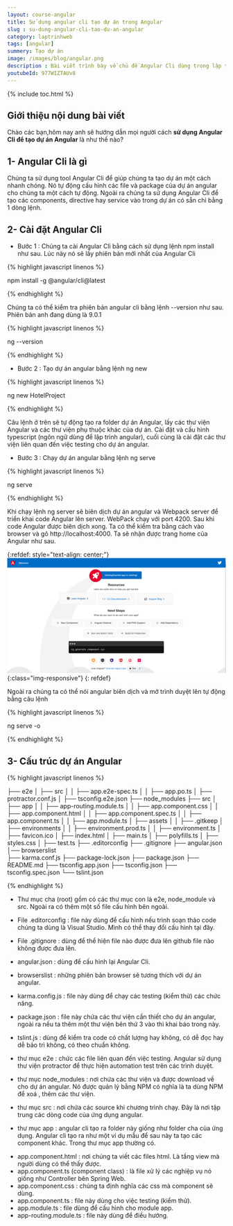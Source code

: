 ```yaml
---
layout: course-angular
title: Sử dụng angular cli tạo dự án trong Angular
slug : su-dung-angular-cli-tao-du-an-angular
category: laptrinhweb
tags: [angular]
summery: Tạo dự án   
image: /images/blog/angular.png
description : Bài viết trình bày về chủ đề Angular Cli dùng trong lập trình web. Trước hết bài viết sẽ giúp bạn hiểu được Angular Cli là gì? Sau đó giới thiệu cho các bạn cấu trúc của một dự án Angular sẽ bao gồm những gì. Đặc biệt, trong những chia sẻ dưới đây của bài viết sẽ hướng dẫn cách cài đặt Angular Cli và sử dụng angular cli để tạo dự án angular. Bài viết sẽ kèm theo các ví dụ minh hoạ chi tiết trong mỗi phần để người đọc tham khảo thêm và nắm bắt kiến thức này hiệu quả hơn.
youtubeId: 977WIZTAUv8
---
```


{% include toc.html %}

## **Giới thiệu nội dung bài viết**

Chào các bạn,hôm nay anh sẽ hướng dẫn mọi người cách <b>sử dụng Angular Cli để tạo  dự án Angular</b> là như thế nào?


## **1- Angular Cli là gì**

Chúng ta sử dụng tool Angular Cli để giúp chúng ta tạo dự án một cách nhanh chóng. Nó tự động cấu hình các file và package của dự án angular cho chúng ta một cách tự động. Ngoài ra chúng ta sử dụng Angular Cli để tạo các components, directive hay service vào trong dự án có sẵn chỉ bằng 1 dòng lệnh.


## **2- Cài đặt Angular Cli**

- Bước 1 : Chúng ta cài Angular Cli bằng cách sử dụng lệnh npm install như sau. Lúc này nó sẽ lấy phiên bản mới nhất của Angular Cli

{% highlight javascript  linenos %}

npm install -g @angular/cli@latest

{% endhighlight %}

Chúng ta có thể kiểm tra phiên bản angular cli bằng lệnh --version như sau. Phiên bản anh đang dùng là 9.0.1

{% highlight javascript  linenos %}

ng --version

{% endhighlight %}

- Bước 2 : Tạo dự án angular bằng lệnh ng new

{% highlight javascript  linenos %}

ng new HotelProject

{% endhighlight %}

Câu lệnh ở trên sẽ tự động tạo ra folder dự án Angular, lấy các thư viện Angular và các thư viện phụ thuộc khác của dự án. Cài đặt và cấu hình typescript (ngôn ngữ dùng để lập trình angular), cuối cùng là cài đặt các thư viện liên quan đến việc testing cho dự án angular.

- Bước 3 : Chạy dự án angular bằng lệnh ng serve

{% highlight javascript  linenos %}

ng serve 

{% endhighlight %}

Khi chạy lệnh ng server sẽ biên dịch dự án angular và Webpack server để triển khai code Angular lên server. WebPack chạy với port 4200. Sau khi code Angular được biên dịch xong. Ta có thể kiểm tra bằng cách vào browser và gõ http://localhost:4000. Ta sẽ nhận được trang home của Angular như sau.


{:refdef: style="text-align: center;"}
![angular](/images/post/angular/angular-home.png){:class="img-responsive"}
{: refdef}

Ngoài ra chúng ta có thể nói angular biên dịch và mở trình duyệt lên tự động bằng câu lệnh

{% highlight javascript  linenos %}

ng serve -o

{% endhighlight %}

## **3- Cấu trúc dự án Angular**

{% highlight javascript  linenos %}

├── e2e
│   ├── src
│   │   ├── app.e2e-spec.ts 
│   │   ├── app.po.ts
│   ├── protractor.conf.js 
│   ├── tsconfig.e2e.json
├── node_modules
├── src
│   ├── app
│   │   ├── app-routing.module.ts
│   │   ├── app.component.css
│   │   ├── app.component.html
│   │   ├── app.component.spec.ts
│   │   ├── app.component.ts
│   │   ├── app.module.ts
│   ├── assets
│   │   ├── .gitkeep
│   ├── environments
│   │   ├── environment.prod.ts
│   │   ├── environment.ts
│   ├── favicon.ico
│   ├── index.html
│   ├── main.ts
│   ├── polyfills.ts
│   ├── styles.css
│   ├── test.ts
├── .editorconfig
├── .gitignore
├── angular.json
│── browserslist   
├── karma.conf.js
├── package-lock.json
├── package.json
├── README.md
├── tsconfig.app.json
├── tsconfig.json
├── tsconfig.spec.json
└── tslint.json

{% endhighlight %}

- Thư mục cha (root) gồm có các thư mục con là e2e, node_module và src. Ngoài ra có thêm một số file cấu hình bên ngoài.

- File .editorconfig : file này dùng để cấu hình nếu trình soạn thảo code chúng ta dùng là Visual Studio. Mình có thể thay đổi cấu hình tại đây.

- File .gitignore : dùng để thể hiện file nào được đưa lên github file nào không được đưa lên.

- angular.json : dùng để cấu hình lại Angular Cli.

- browserslist : những phiên bản browser sẽ tương thích với dự án angular.

- karma.config.js : file này dùng để chạy các testing (kiểm thử) các chức năng.

- package.json : file này chứa các thư viện cần thiết cho dự án angular, ngoài ra nếu ta thêm một thư viện bên thứ 3 vào thì khai báo trong này.

- tslint.js : dùng để kiểm tra code có chất lượng hay không, có dễ đọc hay dễ bảo trì không, có theo chuẩn không.

- thư mục e2e : chức các file liên quan đến việc testing. Angular sử dụng thư viện protractor để thực hiện automation test trên các trình duyệt.

- thư mục node_modules : nơi chứa các thư viện và được download về cho dự án angular. Nó được quản lý bằng NPM có nghĩa là ta dùng NPM để xoá , thêm các thư viện.

- thư mục src : nơi chứa các source khi chương trình chạy. Đây là nơi tập trung các dòng code của ứng dụng angular.

- thư mục app : angular cli tạo ra folder này giống như folder cha của ứng dụng. Angular cli tạo ra như một ví dụ mẫu để sau này ta tạo các component khác. Trong thư mục app thường có.

+ app.component.html    : nơi chúng ta viết các files html. Là tầng view mà người dùng có thể thấy được.
+ app.component.ts (component class) : là file xử lý các nghiệp vụ nó giống như Controller bên Spring Web.
+ app.component.css     : chúng ta định nghĩa các css mà component sẽ dùng.
+ app.component.ts      : file này dùng cho việc testing (kiểm thử).
+ app.module.ts         : file dùng để cấu hình cho module app.
+ app-routing.module.ts : file này dùng để điều hướng.































